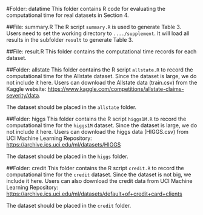 #Folder: datatime
This folder contains R code for evaluating the computational time for real datasets in Section 4.

##File: summary.R
The R script `summary.R` is used to generate Table 3. Users need to set the working directory to `..../supplement`. 
It will load all results in the subfolder `result` to generate Table 3.

##File: result.R
This folder contains the computational time records for each dataset.

##Folder: allstate
This folder contains the R script `allstate.R` to record the computational time for the Allstate dataset. Since the dataset is large, we do not include it here. Users can download the Allstate data (train.csv) from the Kaggle website: https://www.kaggle.com/competitions/allstate-claims-severity/data. 

The dataset should be placed in the `allstate` folder.


##Folder: higgs
This folder contains the R script `higgs1M.R` to record the computational time for the `higgs1M` dataset. Since the dataset is large, we do not include it here. Users can download the higgs data (HIGGS.csv) from UCI Machine Learning Repository: https://archive.ics.uci.edu/ml/datasets/HIGGS

The dataset should be placed in the `higgs` folder.


##Folder: credit
This folder contains the R script `credit.R` to record the computational time for the `credit` dataset. Since the dataset is not big, we include it here. Users can also download the credit data from UCI Machine Learning Repository: https://archive.ics.uci.edu/ml/datasets/default+of+credit+card+clients

The dataset should be placed in the `credit` folder.
